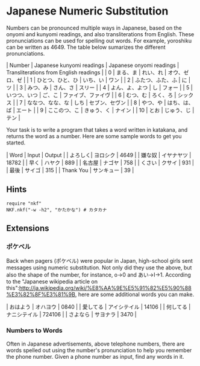 # Japanese Numeric Substitution

Numbers can be pronounced multiple ways in Japanese, based on the onyomi and kunyomi readings, and also transliterations from English. These pronunciations can be used for spelling out words. For example, yoroshiku can be written as 4649. The table below sumarizes the different pronunciations.

| Number | Japanese kunyomi readings | Japanese onyomi readings | Transliterations from English readings |
| 0 | まる、ま | れい、れ | オウ、ゼロ、ゼ |
| 1 | ひとつ、ひと、ひ | いち、い | ワン |
| 2 | ふたつ、ふた、ふ | に | ツ |
| 3 | みつ、み | さん、さ | スリー |
| 4 | よん、よ、よつ | し | フォー |
| 5 | いつつ、いつ | ご、こ | ファイブ、ファイヴ |
| 6 | むつ、む | ろく、ろ | シックス |
| 7 | ななつ、なな、な | しち | セブン、セヴン |
| 8 | やつ、や | はち、は、ば | エート |
| 9 | ここのつ、こ | きゅう、く | ナイン |
| 10 | とお | じゅう、じ | テン |

Your task is to write a program that takes a word written in katakana, and returns the word as a number. Here are some sample words to get you started.

| Word | Input | Output |
| よろしく| ヨロシク | 4649 |
| 嫌な奴 | イヤナヤツ | 18782 |
| 早く | ハヤク |  889 |
| 名古屋 | ナゴヤ | 758 |
| くさい | クサイ | 931 |
| 最後 | サイゴ | 315 |
| Thank You | サンキュー | 39 |

## Hints

    require "nkf"
    NKF.nkf("-w -h2", "かたかな") # カタカナ

## Extensions


### ポケベル

Back when pagers (ポケベル) were popular in Japan, high-school girls sent messages using numeric substitution. Not only did they use the above, but also the shape of the number, for instance, o→0 and あい→I→1.  According to the "Japanese wikipedia article on this":http://ja.wikipedia.org/wiki/%E8%AA%9E%E5%91%82%E5%90%88%E3%82%8F%E3%81%9B, here are some additional words you can make.

| おはよう | オハヨウ | 0840 |
| 愛してる | アイシテイル | 14106 |
| 何してる | ナニシテイル | 724106 |
| さよなら | サヨナラ | 3470 |

### Numbers to Words

Often in Japanese advertisements, above telephone numbers, there are words spelled out using the number's pronunciation to help you remember the phone number. Given a phone number as input, find any words in it.
